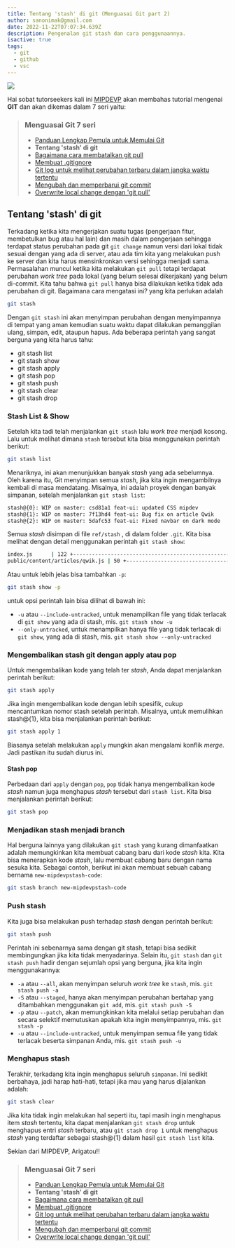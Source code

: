 ```yaml
---
title: Tentang 'stash' di git (Menguasai Git part 2)
author: sanonimak@gmail.com
date: 2022-11-22T07:07:34.639Z
description: Pengenalan git stash dan cara penggunaannya.
isactive: true
tags:
  - git
  - github
  - vsc
---
```

![](https://git-scm.com/images/logos/downloads/Git-Logo-2Color.png)

Hai sobat tutorseekers kali ini [MIPDEVP](https://mipdevp.com) akan membahas tutorial mengenai **GIT** dan akan dikemas dalam 7 seri yaitu:

> ### Menguasai Git 7 seri
>
> * [Panduan Lengkap Pemula untuk Memulai Git](https://mipdevp.com/blog/articles/2022-10-23-panduan-lengkap-pemula-untuk-memulai-git-menguasai-git-part-1)
> * **Tentang 'stash' di git**
> * [Bagaimana cara membatalkan git pull](#)
> * [Membuat .gitignore](#)
> * [Git log untuk melihat perubahan terbaru dalam jangka waktu tertentu](#)
> * [Mengubah dan memperbarui git commit](#)
> * [Overwrite local change dengan 'git pull'](#)

## Tentang 'stash' di git

Terkadang ketika kita mengerjakan suatu tugas (pengerjaan fitur, membetulkan bug atau hal lain) dan masih dalam pengerjaan sehingga terdapat status perubahan pada git `git change` namun versi dari lokal tidak sesuai dengan yang ada di server, atau ada tim kita yang melakukan push ke server dan kita harus mensinkronkan versi sehingga menjadi sama. Permasalahan muncul ketika kita melakukan `git pull` tetapi terdapat perubahan *work tree* pada lokal (yang belum selesai dikerjakan) yang belum di-commit. Kita tahu bahwa `git pull` hanya bisa dilakukan ketika tidak ada perubahan di git. Bagaimana cara mengatasi ini? yang kita perlukan adalah

```sh
git stash
```

Dengan `git stash` ini akan menyimpan perubahan dengan menyimpannya di tempat yang aman kemudian suatu waktu dapat dilakukan pemanggilan ulang, simpan, edit, ataupun hapus. Ada beberapa perintah yang sangat berguna yang kita harus tahu:

* git stash list
* git stash show
* git stash apply
* git stash pop
* git stash push
* git stash clear
* git stash drop


### Stash List & Show

Setelah kita tadi telah menjalankan `git stash` lalu *work tree* menjadi kosong. Lalu untuk melihat dimana `stash` tersebut kita bisa menggunakan perintah berikut:
```sh
git stash list
```

Menariknya, ini akan menunjukkan banyak *stash* yang ada sebelumnya. Oleh karena itu, Git menyimpan semua *stash*, jika kita ingin mengambilnya kembali di masa mendatang. Misalnya, ini adalah proyek dengan banyak simpanan, setelah menjalankan `git stash list`:

```sh
stash@{0}: WIP on master: csd81a1 feat-ui: updated CSS mipdev
stash@{1}: WIP on master: 7f13hd4 feat-ui: Bug fix on article Qwik
stash@{2}: WIP on master: 5dafc53 feat-ui: Fixed navbar on dark mode
```

Semua *stash* disimpan di file `ref/stash` , di dalam folder `.git`. Kita bisa melihat dengan detail menggunakan perintah `git stash show`:

```sh
index.js      | 122 +---------------------------------------------------------
public/content/articles/qwik.js | 50 +----------------------------------------
```

Atau untuk lebih jelas bisa tambahkan `-p`:
```sh
git stash show -p
```
untuk opsi perintah lain bisa dilihat di bawah ini:

* `-u` atau `--include-untracked`, untuk menampilkan file yang tidak terlacak di `git show` yang ada di stash, mis. `git stash show -u`
* `--only-untracked`, untuk menampilkan hanya file yang tidak terlacak di `git show`, yang ada di stash, mis. `git stash show --only-untracked`


### Mengembalikan stash git dengan apply atau pop

Untuk mengembalikan kode yang telah ter *stash*, Anda dapat menjalankan perintah berikut:
```sh
git stash apply
```

Jika ingin mengembalikan kode dengan lebih spesifik, cukup mencantumkan nomor stash setelah perintah. Misalnya, untuk memulihkan stash@{1}, kita bisa menjalankan perintah berikut:
```sh
git stash apply 1
```

Biasanya setelah melakukan `apply` mungkin akan mengalami konflik *merge*. Jadi pastikan itu sudah diurus ini.


#### Stash pop 
Perbedaan dari `apply` dengan `pop`, `pop` tidak hanya mengembalikan kode *stash* namun juga menghapus *stash* tersebut dari `stash list`. Kita bisa menjalankan perintah berikut:

```sh
git stash pop
```

### Menjadikan stash menjadi branch
Hal berguna lainnya yang dilakukan `git stash` yang kurang dimanfaatkan adalah memungkinkan kita membuat cabang baru dari kode *stash* kita. Kita bisa menerapkan kode *stash*, lalu membuat cabang baru dengan nama sesuka kita. Sebagai contoh, berikut ini akan membuat sebuah cabang bernama `new-mipdevpstash-code`:
```sh
git stash branch new-mipdevpstash-code
```

### Push stash
Kita juga bisa melakukan push terhadap *stash* dengan perintah berikut:
```sh
git stash push
```
Perintah ini sebenarnya sama dengan git stash, tetapi bisa sedikit membingungkan jika kita tidak menyadarinya. Selain itu, `git stash` dan `git stash push` hadir dengan sejumlah opsi yang berguna, jika kita ingin menggunakannya:

* `-a` atau `--all`, akan menyimpan seluruh *work tree* ke `stash`, mis. `git stash push -a`
* `-S` atau `--staged`, hanya akan menyimpan perubahan bertahap yang ditambahkan menggunakan `git add`, mis. `git stash push -S`
* `-p` atau `--patch`, akan memungkinkan kita melalui setiap perubahan dan secara selektif memutuskan apakah kita ingin menyimpannya, mis. `git stash -p`
* `-u` atau `--include-untracked`, untuk menyimpan semua file yang tidak terlacak beserta simpanan Anda, mis. `git stash push -u`

### Menghapus stash
Terakhir, terkadang kita ingin menghapus seluruh `simpanan`. Ini sedikit berbahaya, jadi harap hati-hati, tetapi jika mau yang harus dijalankan adalah:
```sh
git stash clear
```
Jika kita tidak ingin melakukan hal seperti itu, tapi masih ingin menghapus item *stash* tertentu, kita dapat menjalankan `git stash drop` untuk menghapus entri *stash* terbaru, atau `git stash drop 1` untuk menghapus *stash* yang terdaftar sebagai stash@{1} dalam hasil `git stash list` kita.

Sekian dari MIPDEVP, Arigatou!!


> ### Menguasai Git 7 seri
>
> * [Panduan Lengkap Pemula untuk Memulai Git](https://mipdevp.com/blog/articles/2022-10-23-panduan-lengkap-pemula-untuk-memulai-git-menguasai-git-part-1)
> * **Tentang 'stash' di git**
> * [Bagaimana cara membatalkan git pull](#)
> * [Membuat .gitignore](#)
> * [Git log untuk melihat perubahan terbaru dalam jangka waktu tertentu](#)
> * [Mengubah dan memperbarui git commit](#)
> * [Overwrite local change dengan 'git pull'](#)